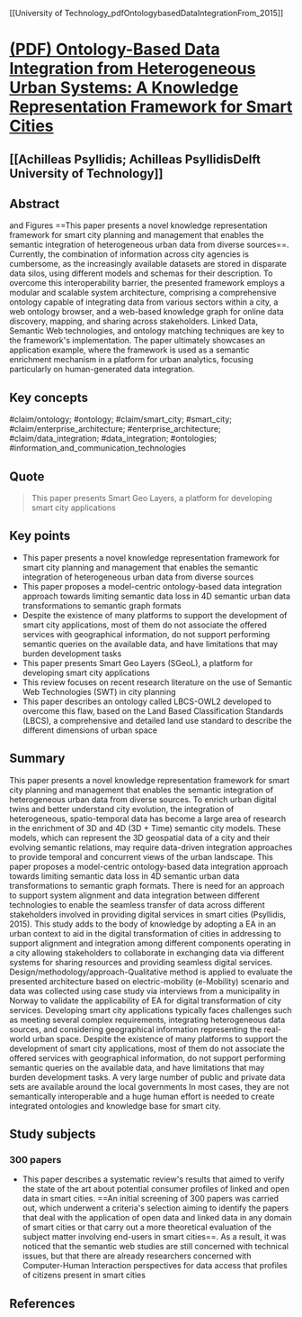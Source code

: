 [[University of Technology_pdfOntologybasedDataIntegrationFrom_2015]]

# [(PDF) Ontology-Based Data Integration from Heterogeneous Urban Systems: A Knowledge Representation Framework for Smart Cities](https://www.researchgate.net/publication/283345828_Ontology-Based_Data_Integration_from_Heterogeneous_Urban_Systems_A_Knowledge_Representation_Framework_for_Smart_Cities)

## [[Achilleas Psyllidis; Achilleas PsyllidisDelft University of Technology]]

## Abstract
and Figures
==This paper presents a novel knowledge representation framework for smart city planning and management that enables the semantic integration of heterogeneous urban data from diverse sources==. Currently, the combination of information across city agencies is cumbersome, as the increasingly available datasets are stored in disparate data silos, using different models and schemas for their description. To overcome this interoperability barrier, the presented framework employs a modular and scalable system architecture, comprising a comprehensive ontology capable of integrating data from various sectors within a city, a web ontology browser, and a web-based knowledge graph for online data discovery, mapping, and sharing across stakeholders. Linked Data, Semantic Web technologies, and ontology matching techniques are key to the framework's implementation. The paper ultimately showcases an application example, where the framework is used as a semantic enrichment mechanism in a platform for urban analytics, focusing particularly on human-generated data integration.

## Key concepts
#claim/ontology; #ontology; #claim/smart_city; #smart_city; #claim/enterprise_architecture; #enterprise_architecture; #claim/data_integration; #data_integration; #ontologies; #information_and_communication_technologies

## Quote
> This paper presents Smart Geo Layers, a platform for developing smart city applications

## Key points
- This paper presents a novel knowledge representation framework for smart city planning and management that enables the semantic integration of heterogeneous urban data from diverse sources
- This paper proposes a model-centric ontology-based data integration approach towards limiting semantic data loss in 4D semantic urban data transformations to semantic graph formats
- Despite the existence of many platforms to support the development of smart city applications, most of them do not associate the offered services with geographical information, do not support performing semantic queries on the available data, and have limitations that may burden development tasks
- This paper presents Smart Geo Layers (SGeoL), a platform for developing smart city applications
- This review focuses on recent research literature on the use of Semantic Web Technologies (SWT) in city planning
- This paper describes an ontology called LBCS-OWL2 developed to overcome this flaw, based on the Land Based Classification Standards (LBCS), a comprehensive and detailed land use standard to describe the different dimensions of urban space


## Summary
This paper presents a novel knowledge representation framework for smart city planning and management that enables the semantic integration of heterogeneous urban data from diverse sources.
To enrich urban digital twins and better understand city evolution, the integration of heterogeneous, spatio-temporal data has become a large area of research in the enrichment of 3D and 4D (3D + Time) semantic city models.
These models, which can represent the 3D geospatial data of a city and their evolving semantic relations, may require data-driven integration approaches to provide temporal and concurrent views of the urban landscape.
This paper proposes a model-centric ontology-based data integration approach towards limiting semantic data loss in 4D semantic urban data transformations to semantic graph formats.
There is need for an approach to support system alignment and data integration between different technologies to enable the seamless transfer of data across different stakeholders involved in providing digital services in smart cities (Psyllidis, 2015).
This study adds to the body of knowledge by adopting a EA in an urban context to aid in the digital transformation of cities in addressing to support alignment and integration among different components operating in a city allowing stakeholders to collaborate in exchanging data via different systems for sharing resources and providing seamless digital services.
Design/methodology/approach-Qualitative method is applied to evaluate the presented architecture based on electric-mobility (e-Mobility) scenario and data was collected using case study via interviews from a municipality in Norway to validate the applicability of EA for digital transformation of city services.
Developing smart city applications typically faces challenges such as meeting several complex requirements, integrating heterogeneous data sources, and considering geographical information representing the real-world urban space.
Despite the existence of many platforms to support the development of smart city applications, most of them do not associate the offered services with geographical information, do not support performing semantic queries on the available data, and have limitations that may burden development tasks.
A very large number of public and private data sets are available around the local governments
In most cases, they are not semantically interoperable and a huge human effort is needed to create integrated ontologies and knowledge base for smart city.


## Study subjects

### 300 papers
- This paper describes a systematic review's results that aimed to verify the state of the art about potential consumer profiles of linked and open data in smart cities. ==An initial screening of 300 papers was carried out, which underwent a criteria's selection aiming to identify the papers that deal with the application of open data and linked data in any domain of smart cities or that carry out a more theoretical evaluation of the subject matter involving end-users in smart cities==. As a result, it was noticed that the semantic web studies are still concerned with technical issues, but that there are already researchers concerned with Computer-Human Interaction perspectives for data access that profiles of citizens present in smart cities


## References
[^Antoniou_et+al_2009_a]: Antoniou G, van Harmelen F (2009) A Semantic Web Primer. The MIT Press: Bellini P, Nesi P, Rauch N (2014) Knowledge Base Construction Process for [[Antoniou_et+al_SemanticWebPrimer_2009]] [OA](https://scholar.google.co.uk/scholar?q=Antoniou%2C%20G.%20Harmelen%2C%20F.%20Bellini%2C%20P.%20Nesi%2C%20P.%20A%20Semantic%20Web%20Primer%202009) [GScholar](https://scholar.google.co.uk/scholar?q=Antoniou%2C%20G.%20Harmelen%2C%20F.%20Bellini%2C%20P.%20Nesi%2C%20P.%20A%20Semantic%20Web%20Primer%202009) 

[^Engineering_2014_a]: Engineering of Complex Computer Systems (ICECCS 2014). IEEE, Los [[Engineering_EngineeringComplexComputerSystemsiceccs_2014]] [OA](https://scholar.google.co.uk/scholar?q=Engineering%20of%20Complex%20Computer%20Systems%20ICECCS%202014%20IEEE%20Los) [GScholar](https://scholar.google.co.uk/scholar?q=Engineering%20of%20Complex%20Computer%20Systems%20ICECCS%202014%20IEEE%20Los) 

[^Bizer_et+al_2009_a]: Bizer C, Heath T, Berners-Lee T (2009) Linked Data – The Story So Far. [[Bizer_et+al__2009]] [OA](https://scholar.google.co.uk/scholar?q=Bizer%20C%20Heath%20T%20BernersLee%20T%202009%20Linked%20Data%20%20The%20Story%20So%20Far) [GScholar](https://scholar.google.co.uk/scholar?q=Bizer%20C%20Heath%20T%20BernersLee%20T%202009%20Linked%20Data%20%20The%20Story%20So%20Far) 

[^International_0000_b]: International Journal on Semantic Web and Information Systems (IJSWIS) [[International_InternationalJournalSemanticWebInformation_0000]] [OA](https://scholar.google.co.uk/scholar?q=International%20Journal%20on%20Semantic%20Web%20and%20Information%20Systems%20IJSWIS) [GScholar](https://scholar.google.co.uk/scholar?q=International%20Journal%20on%20Semantic%20Web%20and%20Information%20Systems%20IJSWIS) 

[^British_2014_a]: British Standards Institution (BSI) (2014a) Smart Cities – Vocabulary. BSI [[British_BritishStandardsInstitutionbsi_2014]] [OA](https://scholar.google.co.uk/scholar?q=British%20Standards%20Institution%20BSI%202014a%20Smart%20Cities%20%20Vocabulary%20BSI) [GScholar](https://scholar.google.co.uk/scholar?q=British%20Standards%20Institution%20BSI%202014a%20Smart%20Cities%20%20Vocabulary%20BSI) 

[^British_2014_b]: British Standards Institution (BSI) (2014b) Smart City Concept Model – [[British_BritishStandardsInstitutionbsi_2014]] [OA](https://scholar.google.co.uk/scholar?q=British%20Standards%20Institution%20BSI%202014b%20Smart%20City%20Concept%20Model) [GScholar](https://scholar.google.co.uk/scholar?q=British%20Standards%20Institution%20BSI%202014b%20Smart%20City%20Concept%20Model) 

[^Compton_et+al_2012_a]: Compton M, et al (2012) The SSN Ontology of the W3C Semantic Sensor [[Compton_et+al_SsnOntologyW3cSemanticSensor_2012]] [OA](https://scholar.google.co.uk/scholar?q=Compton%2C%20M.%20The%20SSN%20Ontology%20of%20the%20W3C%20Semantic%20Sensor%202012) [GScholar](https://scholar.google.co.uk/scholar?q=Compton%2C%20M.%20The%20SSN%20Ontology%20of%20the%20W3C%20Semantic%20Sensor%202012) 

[^Domingue_2011_a]: Domingue J, Fensel D, Hendler JA (eds) (2011) Handbook of Semantic Web [[Domingue_HandbookSemanticWeb_2011]] [OA](https://scholar.google.co.uk/scholar?q=Domingue%20J%20Fensel%20D%20Hendler%20JA%20eds%202011%20Handbook%20of%20Semantic%20Web) [GScholar](https://scholar.google.co.uk/scholar?q=Domingue%20J%20Fensel%20D%20Hendler%20JA%20eds%202011%20Handbook%20of%20Semantic%20Web) 

[^SCC)_2014_c]: SCC) (2014) Operational Implementation Plan. EIP-SCC, Brussels [[SCC)_OperationalImplementationPlan_2014]] [OA](https://scholar.google.co.uk/scholar?q=SCC%202014%20Operational%20Implementation%20Plan%20EIPSCC%20Brussels) [GScholar](https://scholar.google.co.uk/scholar?q=SCC%202014%20Operational%20Implementation%20Plan%20EIPSCC%20Brussels) 

[^Euzenat_2013_a]: Euzenat J, Shvaiko P (2013) Ontology Matching (2nd ed). Springer, Berlin [[Euzenat_OntologyMatching_2013]] [OA](https://scholar.google.co.uk/scholar?q=Euzenat%2C%20J.%20Shvaiko%2C%20P.%20Ontology%20Matching%202013) [GScholar](https://scholar.google.co.uk/scholar?q=Euzenat%2C%20J.%20Shvaiko%2C%20P.%20Ontology%20Matching%202013) 

[^Falquet_et+al_2011_a]: Falquet G, Métral C, Teller J, Tweed C (eds) (2011) Ontologies in Urban [[Falquet_et+al_OntologiesUrban_2011]] [OA](https://scholar.google.co.uk/scholar?q=Falquet%2C%20G.%20M%C3%A9tral%2C%20C.%20Teller%2C%20J.%20Tweed%20Ontologies%20in%20Urban%202011) [GScholar](https://scholar.google.co.uk/scholar?q=Falquet%2C%20G.%20M%C3%A9tral%2C%20C.%20Teller%2C%20J.%20Tweed%20Ontologies%20in%20Urban%202011) 

[^Groeger_0000_a]: Gröger G, Kolbe TH, Nagel C, Häfele KH (eds) OGC City Geography [[Groeger__0000]] [OA](https://scholar.google.co.uk/scholar?q=Gr%C3%B6ger%20G%20Kolbe%20TH%20Nagel%20C%20H%C3%A4fele%20KH%20eds%20OGC%20City%20Geography) [GScholar](https://scholar.google.co.uk/scholar?q=Gr%C3%B6ger%20G%20Kolbe%20TH%20Nagel%20C%20H%C3%A4fele%20KH%20eds%20OGC%20City%20Geography) 

[^Hu_2005_a]: Hu Y (2005) Efficient, High-Quality Force-Directed Graph Drawing. [[Hu_EfficientHighqualityForcedirectedGraphDrawing_2005]] [OA](https://scholar.google.co.uk/scholar?q=Hu%2C%20Y.%20Efficient%2C%20High-Quality%20Force-Directed%20Graph%20Drawing%202005) [GScholar](https://scholar.google.co.uk/scholar?q=Hu%2C%20Y.%20Efficient%2C%20High-Quality%20Force-Directed%20Graph%20Drawing%202005) 

[^Mathematica_0000_c]: Mathematica Journal 10(1): 37–71 [[Mathematica__0000]] [OA](http://engine.scholarcy.com/oa_version?query=Mathematica%20Journal%20101%203771&author=Mathematica&title=&year=0000) [GScholar](https://scholar.google.co.uk/scholar?q=Mathematica%20Journal%20101%203771) [Scite](http://engine.scholarcy.com/scite_url?query=Mathematica%20Journal%20101%203771)

[^M_et+al_2009_a]: Métral C, Falquet G, Cutting-Decelle AF (2009) Towards Semantically [[M_et+al_TowardsSemantically_2009]] [OA](https://scholar.google.co.uk/scholar?q=M%C3%A9tral%2C%20C.%20Falquet%2C%20G.%20Cutting-Decelle%2C%20A.F.%20Towards%20Semantically%202009) [GScholar](https://scholar.google.co.uk/scholar?q=M%C3%A9tral%2C%20C.%20Falquet%2C%20G.%20Cutting-Decelle%2C%20A.F.%20Towards%20Semantically%202009) 

[^Kolbe_0000_a]: Enriched 3D City Models: An Ontology-based Approach. In: Kolbe TH, Zhang H, Zlatanova S (eds) GeoWeb Conference Academic Track–Spatial Information Sciences (ISPRS Archives) vol XXXVIII-3-4/C3 [[Kolbe_Enriched3dCityModelsOntologybased_0000]] [OA](https://scholar.google.co.uk/scholar?q=Enriched%203D%20City%20Models%20An%20Ontologybased%20Approach%20In%20Kolbe%20TH%20Zhang%20H%20Zlatanova%20S%20eds%20GeoWeb%20Conference%20Academic%20TrackSpatial%20Information%20Sciences%20ISPRS%20Archives%20vol%20XXXVIII34C3) [GScholar](https://scholar.google.co.uk/scholar?q=Enriched%203D%20City%20Models%20An%20Ontologybased%20Approach%20In%20Kolbe%20TH%20Zhang%20H%20Zlatanova%20S%20eds%20GeoWeb%20Conference%20Academic%20TrackSpatial%20Information%20Sciences%20ISPRS%20Archives%20vol%20XXXVIII34C3) 

[^Montenegro_et+al_2012_a]: Montenegro N, Gomes JC, Urbano P, Duarte JP (2012) A Land Use Planning [[Montenegro_et+al_LandUsePlanning_2012]] [OA](https://scholar.google.co.uk/scholar?q=Montenegro%2C%20N.%20Gomes%2C%20J.C.%20Urbano%2C%20P.%20Duarte%2C%20J.P.%20A%20Land%20Use%20Planning%202012) [GScholar](https://scholar.google.co.uk/scholar?q=Montenegro%2C%20N.%20Gomes%2C%20J.C.%20Urbano%2C%20P.%20Duarte%2C%20J.P.%20A%20Land%20Use%20Planning%202012) 

[^Ontology:_0000_d]: Ontology: LBCS. Future Internet 4(4):65–82. doi:10.3390/fi4010065 [[Ontology:_OntologyLbcs_0000]] [OA](https://doi.org/10.3390/fi4010065)  [Scite](https://scite.ai/reports/10.3390/fi4010065)

[^Poveda-Villalón_et+al_2014_a]: Poveda-Villalón M, García-Castro R, Gómez-Pérez A (2014) Building an (eds) eWork and eBusiness in Architecture, Engineering and Construction (ECPPM 2014). CRC Press, Vienna, pp 829–836 [[Poveda-Villalón_et+al_BuildingEworkEbusinessArchitecture_2014]] [OA](https://scholar.google.co.uk/scholar?q=PovedaVillal%C3%B3n%20M%20Garc%C3%ADaCastro%20R%20G%C3%B3mezP%C3%A9rez%20A%202014%20Building%20an%20eds%20eWork%20and%20eBusiness%20in%20Architecture%20Engineering%20and%20Construction%20ECPPM%202014%20CRC%20Press%20Vienna%20pp%20829836) [GScholar](https://scholar.google.co.uk/scholar?q=PovedaVillal%C3%B3n%20M%20Garc%C3%ADaCastro%20R%20G%C3%B3mezP%C3%A9rez%20A%202014%20Building%20an%20eds%20eWork%20and%20eBusiness%20in%20Architecture%20Engineering%20and%20Construction%20ECPPM%202014%20CRC%20Press%20Vienna%20pp%20829836) 

[^Council_2014_a]: Smart Cities Council (2014) Smart Cities Readiness Guides: The planning [[Council_SmartCitiesReadinessGuidesPlanning_2014]] [OA](https://scholar.google.co.uk/scholar?q=Council%2C%20Smart%20Cities%20Smart%20Cities%20Readiness%20Guides%3A%20The%20planning%202014) [GScholar](https://scholar.google.co.uk/scholar?q=Council%2C%20Smart%20Cities%20Smart%20Cities%20Readiness%20Guides%3A%20The%20planning%202014) 

[^To_2015_a]: . To facilitate integration, the use of ontologies has been promoted as they provide flexible, machineprocessable formalizations of data models as semantic graphs 1 https://www.ogc.org/2 https://www.ogc.org/standards/citygml (Claramunt, 2020, Psyllidis, 2015. Ontologies allow then to create semantic urban graphs based on urban data which may require transformation or conversion of data towards a single common data format.... [[To_FacilitateIntegrationOntologiesBeenPromoted_2015]] [OA](https://www.ogc.org/2)  

[^Integration_et+al_2019_a]: . integration. For this purpose, much research and official standards have been made for implementing 3D and 4D geospatial data using semantic web technologies, such as RDF (Resource Description Framework) and OWL (Web Ontology Language) (Bonduel et al., 2019, Brink et al., 2014, Lemmens et al., 2016, Métral and Falquet, 2018, Nuninger et al., 2020, Psyllidis, 2015. These proposals use machine-readable description logics to create ontologies for semantic modeling and integration.... [[Integration_et+al_ThisPurposeMuchResearchOfficial_2019]] [OA](https://scholar.google.co.uk/scholar?q=integration%20Brink%20Lemmens%20For%20this%20purpose%2C%20much%20research%20and%20official%20standards%20have%20been%20made%20for%20implementing%203D%20and%204D%20geospatial%20data%20using%20semantic%20web%20technologies%2C%20such%20as%20RDF%20%28Resource%20Description%20Framework%29%20and%20OWL%20%28Web%20Ontology%20Language%202019) [GScholar](https://scholar.google.co.uk/scholar?q=integration%20Brink%20Lemmens%20For%20this%20purpose%2C%20much%20research%20and%20official%20standards%20have%20been%20made%20for%20implementing%203D%20and%204D%20geospatial%20data%20using%20semantic%20web%20technologies%2C%20such%20as%20RDF%20%28Resource%20Description%20Framework%29%20and%20OWL%20%28Web%20Ontology%20Language%202019) 

[^Furthermore_2020_a]: . Furthermore, network of ontology-based integration approaches for 4D semantic data integration have also been proposed (Hor et al., 2018, Tran et al., 2020, Psyllidis, 2015. These approaches are modular as each ontology integrated into the network can describe a single domain of information or data model.... [[Furthermore__2020]] [OA](https://scholar.google.co.uk/scholar?q=Furthermore%20network%20of%20ontologybased%20integration%20approaches%20for%204D%20semantic%20data%20integration%20have%20also%20been%20proposed%20Hor%20et%20al%202018%20Tran%20et%20al%202020%20Psyllidis%202015%20These%20approaches%20are%20modular%20as%20each%20ontology%20integrated%20into%20the%20network%20can%20describe%20a%20single%20domain%20of%20information%20or%20data%20model) [GScholar](https://scholar.google.co.uk/scholar?q=Furthermore%20network%20of%20ontologybased%20integration%20approaches%20for%204D%20semantic%20data%20integration%20have%20also%20been%20proposed%20Hor%20et%20al%202018%20Tran%20et%20al%202020%20Psyllidis%202015%20These%20approaches%20are%20modular%20as%20each%20ontology%20integrated%20into%20the%20network%20can%20describe%20a%20single%20domain%20of%20information%20or%20data%20model) 

[^Thus_2014_a]: . Thus, alignment and integration are basic functional requirement in smart cities owing to different systems deployed in urban space (Gao et al., 2014). Hence, there is need for an approach to support system alignment and data integration between different technologies to enable the seamless transfer of data across different stakeholders involved in providing digital services in smart cities (Psyllidis, 2015). Therefore, enterprise architecture (EA) is seen as a suitable approach to manage complexity associated with heterogeneous systems and technologies.... [[Thus_HenceThereNeedApproachSupport_2014]] [OA](https://scholar.google.co.uk/scholar?q=Thus%2C%20alignment%20space%20Hence%2C%20there%20is%20need%20for%20an%20approach%20to%20support%20system%20alignment%20and%20data%20integration%20between%20different%20technologies%20to%20enable%20the%20seamless%20transfer%20of%20data%20across%20different%20stakeholders%20involved%20in%20providing%20digital%20services%20in%20smart%20cities%202014) [GScholar](https://scholar.google.co.uk/scholar?q=Thus%2C%20alignment%20space%20Hence%2C%20there%20is%20need%20for%20an%20approach%20to%20support%20system%20alignment%20and%20data%20integration%20between%20different%20technologies%20to%20enable%20the%20seamless%20transfer%20of%20data%20across%20different%20stakeholders%20involved%20in%20providing%20digital%20services%20in%20smart%20cities%202014) 

[^Javidroozi_et+al_2015_a]: . Javidroozi et al. (2015) proposed a smart city systems integration model to provide access to real-time data and offer flexibility for creation and provision of efficient services. Psyllidis (2015) presented an approach based on ontology that provides data integration from heterogeneous urban systems in smart cities. Gao et al. (2014) used a semantic discovery approach to automatically integrate heterogeneous sensor data streams. Vakali et al. (2014) examined data streams integration in smart cities based on social data flows and IoT devices.... [[Javidroozi_et+al_ProposedSmartCitySystemsIntegration_2015]] [OA](http://engine.scholarcy.com/oa_version?query=Javidroozi%20proposed%20a%20smart%20city%20systems%20integration%20model%20to%20provide%20access%20to%20real-time%20data%20and%20offer%20flexibility%20for%20creation%20and%20provision%20of%20efficient%20services%202015&author=Javidroozi&title=proposed%20a%20smart%20city%20systems%20integration%20model%20to%20provide%20access%20to%20real-time%20data%20and%20offer%20flexibility%20for%20creation%20and%20provision%20of%20efficient%20services&year=2015) [GScholar](https://scholar.google.co.uk/scholar?q=Javidroozi%20proposed%20a%20smart%20city%20systems%20integration%20model%20to%20provide%20access%20to%20real-time%20data%20and%20offer%20flexibility%20for%20creation%20and%20provision%20of%20efficient%20services%202015) [Scite](http://engine.scholarcy.com/scite_url?query=Javidroozi%20proposed%20a%20smart%20city%20systems%20integration%20model%20to%20provide%20access%20to%20real-time%20data%20and%20offer%20flexibility%20for%20creation%20and%20provision%20of%20efficient%20services%202015)

[^Mobility_et+al_2015_a]: . mobility, energy, water, buildings, waste, etc.), different data types (e.g. spatial statistics, sensor data, social data, etc.) (Psyllidis, 2015). Hence, this study adds to the body of knowledge by adopting a EA in an urban context to aid in the digital transformation of cities in addressing to support alignment and integration among different components operating in a city allowing stakeholders to collaborate in exchanging data via different systems for sharing resources and providing seamless digital services.... [[Mobility_et+al_SpatialStatisticsSensorDataSocial_2015]] [OA](https://scholar.google.co.uk/scholar?q=mobility%2C%20energy%20water%2C%20buildings%20waste%2C%20etc%29%20types%20spatial%20statistics%2C%20sensor%20data%2C%20social%20data%2C%20etc%202015) [GScholar](https://scholar.google.co.uk/scholar?q=mobility%2C%20energy%20water%2C%20buildings%20waste%2C%20etc%29%20types%20spatial%20statistics%2C%20sensor%20data%2C%20social%20data%2C%20etc%202015) 

[^172]: Semantic urban models Knowledge management and ontology development for semantic urban models Berdier and Roussey [16], Biljecki et al. [19], Caneparo et al. [29], Guyot et al. [65], Teller et al. [[Biljecki_SemanticUrbanModelsKnowledgeManagement_0000]] [OA](https://scholar.google.co.uk/scholar?q=Semantic%20urban%20models%20Knowledge%20management%20and%20ontology%20development%20for%20semantic%20urban%20models%20Berdier%20and%20Roussey%2016%20Biljecki%20et%20al%2019%20Caneparo%20et%20al%2029%20Guyot%20et%20al%2065%20Teller%20et%20al) [GScholar](https://scholar.google.co.uk/scholar?q=Semantic%20urban%20models%20Knowledge%20management%20and%20ontology%20development%20for%20semantic%20urban%20models%20Berdier%20and%20Roussey%2016%20Biljecki%20et%20al%2019%20Caneparo%20et%20al%2029%20Guyot%20et%20al%2065%20Teller%20et%20al) 

[^151]: Semantic urban planning Semantic urban planning, land use and land cover management, planning ontologies, allocation-related master-planning actions Ahlqvist et al. [4], Gomes et al. [61], Kaczmarek et al. [78], Montenegro and Duarte [114], Ronzhin et al. [131], Soon [[Gomes_SemanticUrbanPlanningSemanticUrban_0000]] [OA](https://scholar.google.co.uk/scholar?q=Semantic%20urban%20planning%20Semantic%20urban%20planning%20land%20use%20and%20land%20cover%20management%20planning%20ontologies%20allocationrelated%20masterplanning%20actions%20Ahlqvist%20et%20al%204%20Gomes%20et%20al%2061%20Kaczmarek%20et%20al%2078%20Montenegro%20and%20Duarte%20114%20Ronzhin%20et%20al%20131%20Soon) [GScholar](https://scholar.google.co.uk/scholar?q=Semantic%20urban%20planning%20Semantic%20urban%20planning%20land%20use%20and%20land%20cover%20management%20planning%20ontologies%20allocationrelated%20masterplanning%20actions%20Ahlqvist%20et%20al%204%20Gomes%20et%20al%2061%20Kaczmarek%20et%20al%2078%20Montenegro%20and%20Duarte%20114%20Ronzhin%20et%20al%20131%20Soon) 

[^Pre-print_0000_e]: Pre-print as published on https://como.ceb.cam.ac.uk/preprints/270/. [[Pre-print_printPublished_0000]] [OA](https://como.ceb.cam.ac.uk/preprints/270/)  

[^Instead_2008_a]: . Instead, the smart city will be experienced as a seamless experience as one moves from house to car to work, from one context to another (Dainow, 2017a). Similarly, smart cities will integrate data about people from multiple sources, creating a digital environment, a pervasive digital ecosystem which saturates the built environment, interacts with devices carried or worn by people and embedded within their bodies (Balakrishna, 2012) to create an integrated sensing and response environment (Psyllidis, 2015), an "intelligent information infrastructure" (ITU-T, 2008, p. 2), or ambient intelligence.... [[Instead_InsteadSmartCityWillExperienced_2008]] [OA](https://scholar.google.co.uk/scholar?q=Instead%20the%20smart%20city%20will%20be%20experienced%20as%20a%20seamless%20experience%20as%20one%20moves%20from%20house%20to%20car%20to%20work%20from%20one%20context%20to%20another%20Dainow%202017a%20Similarly%20smart%20cities%20will%20integrate%20data%20about%20people%20from%20multiple%20sources%20creating%20a%20digital%20environment%20a%20pervasive%20digital%20ecosystem%20which%20saturates%20the%20built%20environment%20interacts%20with%20devices%20carried%20or%20worn%20by%20people%20and%20embedded%20within%20their%20bodies%20Balakrishna%202012%20to%20create%20an%20integrated%20sensing%20and%20response%20environment%20Psyllidis%202015%20an%20intelligent%20information%20infrastructure%20ITUT%202008%20p%202%20or%20ambient%20intelligence) [GScholar](https://scholar.google.co.uk/scholar?q=Instead%20the%20smart%20city%20will%20be%20experienced%20as%20a%20seamless%20experience%20as%20one%20moves%20from%20house%20to%20car%20to%20work%20from%20one%20context%20to%20another%20Dainow%202017a%20Similarly%20smart%20cities%20will%20integrate%20data%20about%20people%20from%20multiple%20sources%20creating%20a%20digital%20environment%20a%20pervasive%20digital%20ecosystem%20which%20saturates%20the%20built%20environment%20interacts%20with%20devices%20carried%20or%20worn%20by%20people%20and%20embedded%20within%20their%20bodies%20Balakrishna%202012%20to%20create%20an%20integrated%20sensing%20and%20response%20environment%20Psyllidis%202015%20an%20intelligent%20information%20infrastructure%20ITUT%202008%20p%202%20or%20ambient%20intelligence) 

[^_0000_f]: http://dx.doi.org/10.1007/978-0-85729-724-2 [[__0000]] [OA](https://doi.org/10.1007/978-0-85729-724-2)  [Scite](https://scite.ai/reports/10.1007/978-0-85729-724-2)

